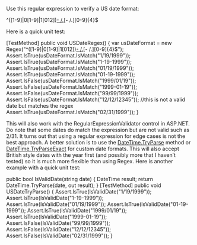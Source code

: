
Use this regular expression to verify a US date format:

^([1-9]|0[1-9]|1[012])[- /.]([1-9]|0[1-9]|[12][0-9]|3[01])[- /.][0-9]{4}$

Here is a quick unit test:

[TestMethod] public void USDateRegex() { var usDateFormat = new Regex("^([1-9]|0[1-9]|1[012])[- /.]([1-9]|0[1-9]|[12][0-9]|3[01])[- /.][0-9]{4}$"); Assert.IsTrue(usDateFormat.IsMatch("1/19/1999")); Assert.IsTrue(usDateFormat.IsMatch("1-19-1999")); Assert.IsTrue(usDateFormat.IsMatch("01/19/1999")); Assert.IsTrue(usDateFormat.IsMatch("01-19-1999")); Assert.IsFalse(usDateFormat.IsMatch("1999/01/19")); Assert.IsFalse(usDateFormat.IsMatch("1999-01-19")); Assert.IsFalse(usDateFormat.IsMatch("99/99/1999")); Assert.IsFalse(usDateFormat.IsMatch("12/12/12345")); //this is not a valid date but matches the regex Assert.IsTrue(usDateFormat.IsMatch("02/31/1999")); }

This will also work with the RegularExpressionValidator control in ASP.NET. Do note that some dates do match the expression but are not valid such as 2/31. It turns out that using a regular expression for edge cases is not the best approach. A better solution is to use the [DateTime.TryParse](http://msdn.microsoft.com/en-us/library/system.datetime.tryparse.aspx) method or [DateTime.TryParseExact](http://msdn.microsoft.com/en-us/library/system.datetime.tryparseexact.aspx) for custom date formats. This will also accept British style dates with the year first (and possibly more that I haven’t tested) so it is much more flexible than using Regex. Here is another example with a quick unit test:

public bool IsValidDate(string date) { DateTime result; return DateTime.TryParse(date, out result); } [TestMethod] public void USDateTryParse() { Assert.IsTrue(IsValidDate("1/19/1999")); Assert.IsTrue(IsValidDate("1-19-1999")); Assert.IsTrue(IsValidDate("01/19/1999")); Assert.IsTrue(IsValidDate("01-19-1999")); Assert.IsTrue(IsValidDate("1999/01/19")); Assert.IsTrue(IsValidDate("1999-01-19")); Assert.IsFalse(IsValidDate("99/99/1999")); Assert.IsFalse(IsValidDate("12/12/12345")); Assert.IsFalse(IsValidDate("02/31/1999")); }


